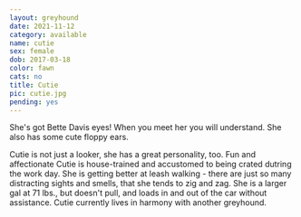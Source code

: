 ```yaml
---
layout: greyhound
date: 2021-11-12
category: available
name: cutie
sex: female
dob: 2017-03-18
color: fawn
cats: no
title: Cutie
pic: cutie.jpg
pending: yes
---
```

She's got Bette Davis eyes! When you meet her you will understand. She also has some cute floppy ears. 

Cutie is not just a looker, she has a great personality, too. Fun and affectionate Cutie is house-trained and accustomed to being crated dutring the work day. She is getting better at leash walking - there are just so many distracting sights and smells, that she tends to zig and zag. She is a larger gal at 71 lbs., but doesn't pull, and loads in and out of the car without assistance. Cutie currently lives in harmony with another greyhound.
